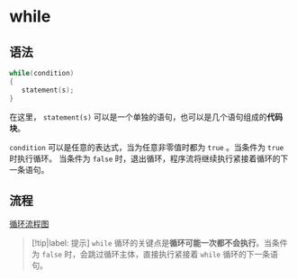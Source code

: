 # while

## 语法

```c
while(condition)
{
   statement(s);
}
```

在这里， `statement(s)` 可以是一个单独的语句，也可以是几个语句组成的**代码块**。

`condition` 可以是任意的表达式，当为任意非零值时都为 `true` 。当条件为 `true` 时执行循环。 当条件为 `false` 时，退出循环，程序流将继续执行紧接着循环的下一条语句。

## 流程

[循环流程图](./assets/images/循环流程.drawio ':include :type=code')

> [!tip|label: 提示]
> `while` 循环的关键点是**循环可能一次都不会执行**。当条件为 `false` 时，会跳过循环主体，直接执行紧接着 `while` 循环的下一条语句。
